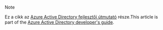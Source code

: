 > [!NOTE]
> <span data-ttu-id="ab07d-101">Ez a cikk az [Azure Active Directory fejlesztői útmutató](../articles/active-directory/develop/active-directory-developers-guide.md) része.</span><span class="sxs-lookup"><span data-stu-id="ab07d-101">This article is part of the [Azure Active Directory developer's guide](../articles/active-directory/develop/active-directory-developers-guide.md).</span></span>
>
>
